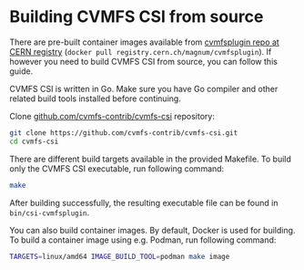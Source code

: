 # Building CVMFS CSI from source

There are pre-built container images available from [cvmfsplugin repo at CERN registry](https://registry.cern.ch/harbor/projects/26/repositories/cvmfsplugin) (`docker pull registry.cern.ch/magnum/cvmfsplugin`). If however you need to build CVMFS CSI from source, you can follow this guide.

CVMFS CSI is written in Go. Make sure you have Go compiler and other related build tools installed before continuing.

Clone [github.com/cvmfs-contrib/cvmfs-csi](https://github.com/cvmfs-contrib/cvmfs-csi) repository:
```bash
git clone https://github.com/cvmfs-contrib/cvmfs-csi.git
cd cvmfs-csi
```

There are different build targets available in the provided Makefile. To build only the CVMFS CSI executable, run following command:
```bash
make
```

After building successfully, the resulting executable file can be found in `bin/csi-cvmfsplugin`.

You can also build container images. By default, Docker is used for building. To build a container image using e.g. Podman, run following command:
```bash
TARGETS=linux/amd64 IMAGE_BUILD_TOOL=podman make image
```
